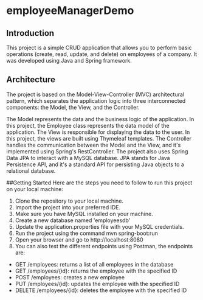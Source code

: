 # employeeManagerDemo

## Introduction
This project is a simple CRUD application that allows you to perform basic operations (create, read, update, and delete) on employees of a company. It was developed using Java and Spring framework.

## Architecture
The project is based on the Model-View-Controller (MVC) architectural pattern, which separates the application logic into three interconnected components: the Model, the View, and the Controller.

The Model represents the data and the business logic of the application. In this project, the Employee class represents the data model of the application.
The View is responsible for displaying the data to the user. In this project, the views are built using Thymeleaf templates.
The Controller handles the communication between the Model and the View, and it's implemented using Spring's RestController.
The project also uses Spring Data JPA to interact with a MySQL database. JPA stands for Java Persistence API, and it's a standard API for persisting Java objects to a relational database.

##Getting Started
Here are the steps you need to follow to run this project on your local machine:

1. Clone the repository to your local machine.
2. Import the project into your preferred IDE.
3. Make sure you have MySQL installed on your machine.
4. Create a new database named 'employeesdb'
5. Update the application.properties file with your MySQL credentials.
6. Run the project using the command mvn spring-boot:run
7. Open your browser and go to http://localhost:8080
8. You can also test the different endpoints using Postman, the endpoints are:

- GET /employees: returns a list of all employees in the database
- GET /employees/{id}: returns the employee with the specified ID
- POST /employees: creates a new employee
- PUT /employees/{id}: updates the employee with the specified ID
- DELETE /employees/{id}: deletes the employee with the specified ID
